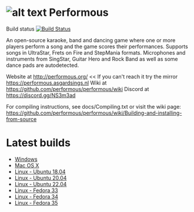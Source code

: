 ![alt text](http://performous.org/imgs/title.png "Performous")
Performous
==========

Build status
[![Build Status](https://performous.semaphoreci.com/badges/performous.svg)](https://performous.semaphoreci.com/projects/performous)

An open-source karaoke, band and dancing game where one or more players perform a song and the game scores their performances. Supports songs in UltraStar, Frets on Fire and StepMania formats. Microphones and instruments from SingStar, Guitar Hero and Rock Band as well as some dance pads are autodetected.

Website at http://performous.org/ << If you can't reach it try the mirror https://performous.asgardsings.nl
Wiki at https://github.com/performous/performous/wiki
Discord at https://discord.gg/NS3m3ad

For compiling instructions, see docs/Compiling.txt or visit the wiki page: https://github.com/performous/performous/wiki/Building-and-installing-from-source


Latest builds
==========
- [Windows](https://nightly.link/ooshlablu/performous/workflows/build_and_release/master/Performous-latest.exe)
- [Mac OS X](https://nightly.link/ooshlablu/performous/workflows/build_and_release/master/Performous-latest.dmg)
- [Linux - Ubuntu 18.04](https://nightly.link/ooshlablu/performous/workflows/build_and_release/master/Performous-latest-ubuntu_18.04.deb)
- [Linux - Ubuntu 20.04](https://nightly.link/ooshlablu/performous/workflows/build_and_release/master/Performous-latest-ubuntu_20.04.deb)
- [Linux - Ubuntu 22.04](https://nightly.link/ooshlablu/performous/workflows/build_and_release/master/Performous-latest-ubuntu_22.04.deb)
- [Linux - Fedora 33](https://nightly.link/ooshlablu/performous/workflows/build_and_release/master/Performous-latest-fedora_33.rpm)
- [Linux - Fedora 34](https://nightly.link/ooshlablu/performous/workflows/build_and_release/master/Performous-latest-fedora_34.rpm)
- [Linux - Fedora 35](https://nightly.link/ooshlablu/performous/workflows/build_and_release/master/Performous-latest-fedora_35.rpm)